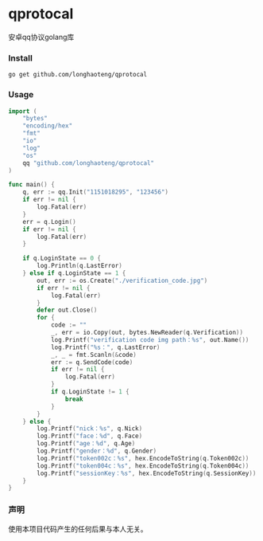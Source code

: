 # qprotocal
安卓qq协议golang库

### Install
```go get github.com/longhaoteng/qprotocal```

### Usage
```go
import (
	"bytes"
	"encoding/hex"
	"fmt"
	"io"
	"log"
	"os"
	qq "github.com/longhaoteng/qprotocal"
)

func main() {
	q, err := qq.Init("1151018295", "123456")
	if err != nil {
		log.Fatal(err)
	}
	err = q.Login()
	if err != nil {
		log.Fatal(err)
	}

	if q.LoginState == 0 {
		log.Println(q.LastError)
	} else if q.LoginState == 1 {
		out, err := os.Create("./verification_code.jpg")
		if err != nil {
			log.Fatal(err)
		}
		defer out.Close()
		for {
			code := ""
			_, err = io.Copy(out, bytes.NewReader(q.Verification))
			log.Printf("verification code img path：%s", out.Name())
			log.Printf("%s：", q.LastError)
			_, _ = fmt.Scanln(&code)
			err := q.SendCode(code)
			if err != nil {
				log.Fatal(err)
			}
			if q.LoginState != 1 {
				break
			}
		}
	} else {
		log.Printf("nick：%s", q.Nick)
		log.Printf("face：%d", q.Face)
		log.Printf("age：%d", q.Age)
		log.Printf("gender：%d", q.Gender)
		log.Printf("token002c：%s", hex.EncodeToString(q.Token002c))
		log.Printf("token004c：%s", hex.EncodeToString(q.Token004c))
		log.Printf("sessionKey：%s", hex.EncodeToString(q.SessionKey))
	}
}
```

### 声明
使用本项目代码产生的任何后果与本人无关。
